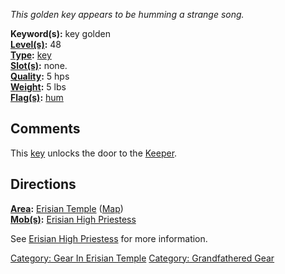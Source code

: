 *This golden key appears to be humming a strange song.*

**Keyword(s):** key golden  
**[Level(s)](Object_Level.md "wikilink"):** 48  
**[Type](:Category:_Object_Types.md "wikilink"):**
[key](:Category:_Keys.md "wikilink")  
**[Slot(s)](Object_Slots.md "wikilink"):** none.  
**[Quality](Object_Quality.md "wikilink"):** 5 hps  
**[Weight](Object_Weight.md "wikilink"):** 5 lbs  
**[Flag(s)](:Category:_Object_Flags.md "wikilink"):**
[hum](Hum_Flag.md "wikilink")  

## Comments

This [key](:Category:_Keys.md "wikilink") unlocks the door to the
[Keeper](Keeper "wikilink").

## Directions

**[Area](:Category:_Areas.md "wikilink"):** [Erisian
Temple](:Category:_Erisian_Temple.md "wikilink")
([Map](Erisian_Temple_Map.md "wikilink"))  
**[Mob(s)](:Category:_Mobs.md "wikilink"):** [Erisian High
Priestess](Erisian_High_Priestess "wikilink")

See [Erisian High Priestess](Erisian_High_Priestess "wikilink") for more
information.

[Category: Gear In Erisian
Temple](Category:_Gear_In_Erisian_Temple "wikilink") [Category:
Grandfathered Gear](Category:_Grandfathered_Gear "wikilink")
